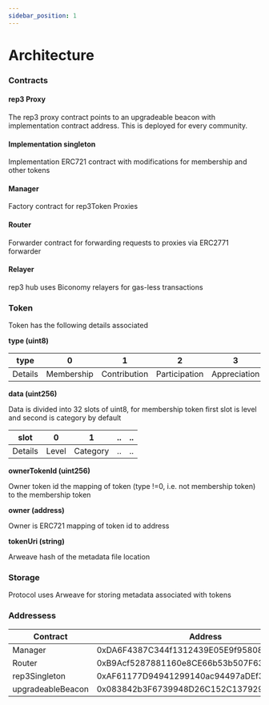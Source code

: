 ```yaml
---
sidebar_position: 1
---
```


# Architecture

### Contracts
#### rep3 Proxy

The rep3 proxy contract points to an upgradeable beacon with implementation contract address. This is deployed for every community.

#### Implementation singleton

Implementation ERC721 contract with modifications for membership and other tokens

#### Manager

Factory contract for rep3Token Proxies

#### Router

Forwarder contract for forwarding requests to proxies via ERC2771 forwarder

#### Relayer

rep3 hub uses Biconomy relayers for gas-less transactions

### Token

Token has the following details associated

**type (uint8)**

type | 0 | 1 | 2 | 3 | .. | ..
--- | --- | --- | --- |--- |--- |---
Details | Membership | Contribution | Participation | Appreciation | .. | ..

**data (uint256)**

Data is divided into 32 slots of uint8, for membership token first slot is level and second is category by default

slot | 0 | 1 | .. | ..
--- | --- | --- |--- |---
Details | Level | Category | .. | ..

**ownerTokenId (uint256)**

Owner token id the mapping of token (type !=0, i.e. not membership token) to the membership token

**owner (address)**

Owner is ERC721 mapping of token id to address


**tokenUri (string)**

Arweave hash of the metadata file location


### Storage

Protocol uses Arweave for storing metadata associated with tokens


### Addressess

Contract | Address
--- | ---
Manager | 0xDA6F4387C344f1312439E05E9f9580882abA6958
Router | 0xB9Acf5287881160e8CE66b53b507F6350d7a7b1B
rep3Singleton | 0xAF61177D94941299140ac94497aDEf3ee28CB774
upgradeableBeacon | 0x083842b3F6739948D26C152C137929E0D3a906b9  
